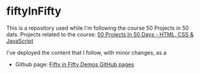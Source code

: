 # fiftyInFifty

This is a repository used while I'm following the course 50 Projects in 50 dats. Projects related to the course: [50 Projects In 50 Days - HTML, CSS & JavaScript](https://www.udemy.com/course/50-projects-50-days/)

I've deployed the content that I follow, with minor changes, as a

- Github page: [Fifty in Fifty Demos GitHub pages](https://geeklogbook.github.io/fiftyInFifty/)